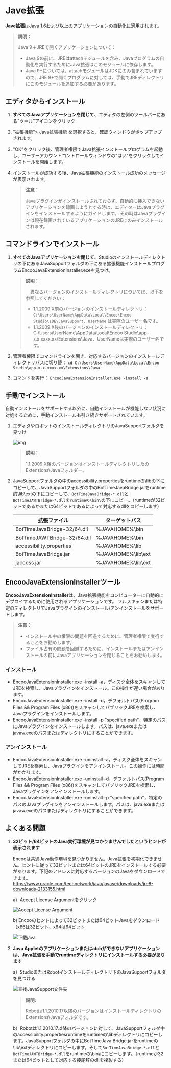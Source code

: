 # Jave拡張

**Jave拡張**はJava 1.6および以上のアプリケーションの自動化に適用されます。

  > **説明：**
  >
  > Java 9＋JREで開くアプリケーションについて：
  >
  >- Java 9の前に、JREはattachモジュールを含み、Javaプログラムの自動化を実行するためにJava拡張はこのモジュールに依存します。
  >- Java 9+については、attachモジュールはJDKにのみ含まれていますので、JRE 9+で開くプログラムに対しては、手動でJREディレクトリにこのモジュールを追加する必要があります。

## エディタからインストール

1. **すべてのJavaアプリケーションを閉じて**、エディタの左側のツールバーにある"ツール"アイコンをクリック
2. "拡張機能"> Java拡張機能 を選択すると、確認ウィンドウがポップアップされます。
3. "OK"をクリック後、管理者権限でJava拡張インストールプログラムを起動し、ユーザーアカウントコントロールウィンドウの"はい"をクリックしてインストールを開始します。
4. インストールが成功する後、Java拡張機能のインストール成功のメッセージが表示されます。

   > **注意：**
   >
   > Javaプラグインがインストールされておらず、自動的に挿入できないアプリケーションを録画しようとする時は、エディターはJavaプラグインをインストールするようにガイドします。 その時はJavaプラグインは現在録画されているアプリケーションのJREにのみインストールされます。

## コマンドラインでインストール

1. **すべてのJavaアプリケーションを閉じて**、Studioのインストールディレクトリの下にあるJavaSupportフォルダの下にある拡張機能インストールプログラムEncooJavaExtensionInstaller.exeを見つけ。

   > **説明：**
   >
   >　異なるバージョンのインストールディレクトリについては、以下を参照してください：
   >
   > - 1.1.2009.X前のバージョンのインストールディレクトリ：`C:\Users\UserName\AppData\Local\Encoo\Encoo Studio\IDE\JavaSupport`、`UserName` は実際のユーザー名です。
   > - 1.1.2009.X後のバージョンのインストールディレクトリ：C:\Users\UserName\AppData\Local\Encoo Studio\app-x.x.xxxx.xx\Extensions\Java、UserNameは実際のユーザー名です。

2. 管理者権限でコマンドラインを開き、対応するバージョンのインストールディレクトリパスに切り替：
   ```cd C:\Users\UserName\AppData\Local\Encoo Studio\app-x.x.xxxx.xx\Extensions\Java```

3. コマンドを実行：
   ```EncooJavaExtensionInstaller.exe -install -a```

## 手動でインストール

自動インストールをサポートする以外に、自動インストールが機能しない状況に対処するために、手動インストールも引き続きサポートされています。

1. エディタやロボットのインストールディレクトリのJavaSupportフォルダを見つけ

   ![img](https://docimages.blob.core.chinacloudapi.cn/images/Amanda/Java/1.png)

   >**説明：**
   >
   > 1.1.2009.X後のバージョンはインストールディレクトリしたのExtensions\Javaフォルダー。

2. JavaSupportフォルダの中のaccessibility.propertiesをruntimeの\libの下にコピーして、JavaSupportフォルダの中のBotTimeJavaBridge.jarをruntime的\lib\extの下にコピーして、`BotTimeJavaBridge-*.dll`と`BotTimeJAWTBridge-*.dll`を`runtimeの\bin\`の下にコピー。（runtimeが32ビットであるかまたは64ビットであるによって対応するdllをコピーします）

    |拡張ファイル|ターゲットパス|
    |---|---|
    |BotTimeJavaBridge-32/64.dll|%JAVAHOME%\bin|
    |BotTimeJAWTBridge-32/64.dll|%JAVAHOME%\bin|
    |accessibility.properties|%JAVAHOME%\lib|
    |BotTimeJavaBridge.jar|%JAVAHOME%\lib\ext|
    |jaccess.jar|%JAVAHOME%\lib\ext|

## EncooJavaExtensionInstallerツール

**EncooJavaExtensionInstaller**は、Java拡張機能をコンピューターに自動的にデプロイするために使用されるアプリケーションです。 フルスキャンまたは特定のディレクトリでJavaプラグインのインストール/アンインストールをサポートします。

> **注意：**
>
> - インストール中の権限の問題を回避するために、管理者権限で実行することをお勧めします。
> - ファイル占有の問題を回避するために、インストールまたはアンインストールの前にJavaアプリケーションを閉じることをお勧めします。

### インストール

- EncooJavaExtensionInstaller.exe -install -a，ディスク全体をスキャンしてJREを検索し、Javaプラグインをインストール。この操作が遅い場合があります。
- EncooJavaExtensionInstaller.exe -install -d，デフォルトパス(Program Files && Program Files (x86))をスキャンしてパブリックJREを検索し、Javaプラグインをインストールします。
- EncooJavaExtensionInstaller.exe -install -p "specified path"，特定のパスにJavaプラグインをインストールします。パスは、java.exeまたはjavaw.exeのパスまたはディレクトリにすることができます。

### アンインストール

- EncooJavaExtensionInstaller.exe -uninstall -a，ディスク全体をスキャンしてJREを検索し、Javaプラグインをアンインストール。この操作には時間がかかります。
- EncooJavaExtensionInstaller.exe -uninstall -d，デフォルトパス(Program Files && Program Files (x86))をスキャンしてパブリックJREを検索し、Javaプラグインをアンインストールします。
- EncooJavaExtensionInstaller.exe -uninstall -p "specified path"，特定のパスのJavaプラグインをアンインストールします。パスは、java.exeまたはjavaw.exeのパスまたはディレクトリにすることができます。

## よくある問題

1. **32ビット/64ビットのJava実行環境が見つかりませんでしたというヒントが表示されます**

    Encooは共通Java動作環境を見つかりません。Java拡張を初期化できません。ヒントに従って32ビットまたは64ビットのJREをインストールする必要があります。下記のアドレスに対応するバージョンのJavaをダウンロードできます。<https://www.oracle.com/technetwork/java/javase/downloads/jre8-downloads-2133155.html>

    a）Accept License Argumentをクリック

    ![Accept License Argument](https://docimages.blob.core.chinacloudapi.cn/images/Studio/Extensions/java-acceptLicenseArguments.png)

    b) Encooのヒントによって32ビットまたは64ビットJavaをダウンロード（x86は32ビット、x64は64ビット

   ![下载java](https://docimages.blob.core.chinacloudapi.cn/images/Studio/Extensions/java-downloadJava.png)

2. **Java Appletのアプリケーションまたはatchができないアプリケーションは、Java拡張を手動でruntimeディレクトリにインストールする必要があります**

    a）StudioまたはRobotインストールディレクトリ下のJavaSupportフォルダを見つける

    ![查找JavaSupport文件夹](https://docimages.blob.core.chinacloudapi.cn/images/Studio/Extensions/java-javaSupport.png)

    > **説明:**
    >
    > Robotは1.1.2010.17以降のバージョンはインストールディレクトリのExtensions\Javaフォルダです。

    b）Robotは1.1.2010.17以降のバージョンに対して、JavaSupportフォルダ中のaccessibility.propertiesruntimeをruntimeの\libディレクトリにコピーします。JavaSupportフォルダの中にBotTimeJava Bridge.jarをruntimeの\lib\extディレクトリにコピーします。そして`BotTimeJavaBridge-*.dll`と`BotTimeJAWTBridge-*.dll`をruntimeの\bin\にコピーします。（runtimeが32または64ビットとして対応する接尾辞のdllを複製する）
    
